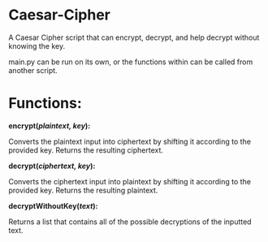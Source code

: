 # Caesar-Cipher
A Caesar Cipher script that can encrypt, decrypt, and help decrypt without knowing the key.

main.py can be run on its own, or the functions within can be called from another script.

# Functions:
**encrypt(_plaintext, key_):**

Converts the plaintext input into ciphertext by shifting it according to the provided key. Returns the resulting ciphertext.

**decrypt(_ciphertext, key_):**

Converts the ciphertext input into plaintext by shifting it according to the provided key. Returns the resulting plaintext.

**decryptWithoutKey(_text_):**

Returns a list that contains all of the possible decryptions of the inputted text.

